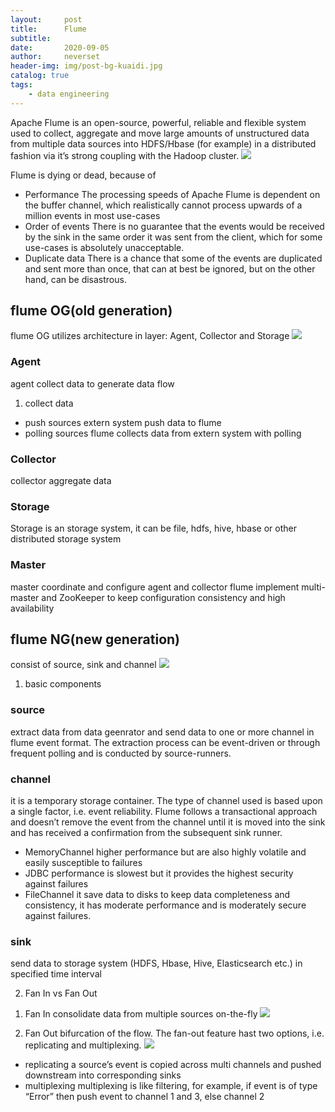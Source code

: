```yaml
---
layout:     post
title:      Flume
subtitle:   
date:       2020-09-05
author:     neverset
header-img: img/post-bg-kuaidi.jpg
catalog: true
tags:
    - data engineering
---
```


Apache Flume is an open-source, powerful, reliable and flexible system used to collect, aggregate and move large amounts of unstructured data from multiple data sources into HDFS/Hbase (for example) in a distributed fashion via it’s strong coupling with the Hadoop cluster.
![](https://raw.githubusercontent.com/neverset123/cloudimg/master/Img20210709235333.png)

Flume is dying or dead, because of 
* Performance
The processing speeds of Apache Flume is dependent on the buffer channel, which realistically cannot process upwards of a million events in most use-cases
* Order of events
There is no guarantee that the events would be received by the sink in the same order it was sent from the client, which for some use-cases is absolutely unacceptable.
* Duplicate data
There is a chance that some of the events are duplicated and sent more than once, that can at best be ignored, but on the other hand, can be disastrous.

## flume OG(old generation)
flume OG utilizes architecture in layer: Agent, Collector and Storage
![](https://raw.githubusercontent.com/neverset123/cloudimg/master/2020100904849.png)
### Agent
agent collect data to generate data flow
1. collect data
* push sources
extern system push data to flume
* polling sources
flume collects data from extern system with polling
### Collector
collector aggregate data
### Storage
Storage is an storage system, it can be file, hdfs, hive, hbase or other distributed storage system
### Master
master coordinate and configure agent and collector
flume implement multi-master and ZooKeeper to keep configuration consistency and high availability
## flume NG(new generation)
consist of source, sink and channel
![](https://raw.githubusercontent.com/neverset123/cloudimg/master/202049587568924.png)

1. basic components

### source
extract data from data geenrator and send data to one or more channel in flume event format.  The extraction process can be event-driven or through frequent polling and is conducted by source-runners.
### channel
it is a temporary storage container. The type of channel used is based upon a single factor, i.e. event reliability. Flume follows a transactional approach and doesn’t remove the event from the channel until it is moved into the sink and has received a confirmation from the subsequent sink runner.

* MemoryChannel
higher performance but are also highly volatile and easily susceptible to failures
* JDBC
performance is slowest but it provides the highest security against failures
* FileChannel
it save data to disks to keep data completeness and consistency, it has moderate performance and is moderately secure against failures.

### sink
send data to storage system (HDFS, Hbase, Hive, Elasticsearch etc.) in specified time interval

2. Fan In vs Fan Out
1) Fan In
consolidate data from multiple sources on-the-fly
![](https://raw.githubusercontent.com/neverset123/cloudimg/master/Img20210710003233.png)

2) Fan Out
bifurcation of the flow. The fan-out feature hast two options, i.e. replicating and multiplexing.
![](https://raw.githubusercontent.com/neverset123/cloudimg/master/Img20210710003303.png)

* replicating
a source’s event is copied across multi channels and pushed downstream into corresponding sinks
* multiplexing
multiplexing is like filtering, for example, if event is of type “Error” then push event to channel 1 and 3, else channel 2

